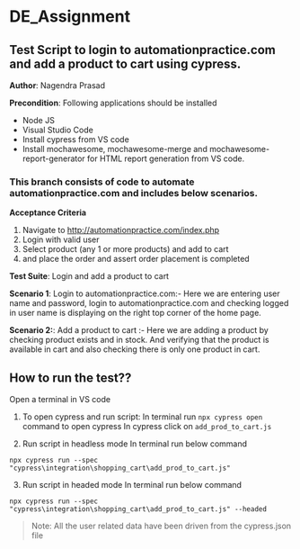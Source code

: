 # DE_Assignment
## Test Script to login to automationpractice.com and add a product to cart using cypress.

**Author**: Nagendra Prasad

**Precondition**: Following applications should be installed

- Node JS
- Visual Studio Code
- Install cypress from VS code
- Install mochawesome, mochawesome-merge and mochawesome-report-generator for HTML report generation from VS code.


### This branch consists of code to automate automationpractice.com and includes below scenarios.

**Acceptance Criteria**
1. Navigate to http://automationpractice.com/index.php
2. Login with valid user 
3. Select product (any 1 or more products) and add to cart
4. and place the order and assert order placement is completed 

**Test Suite**: Login and add a product to cart

**Scenario 1**: Login to automationpractice.com:-
Here we are entering user name and password, login to automationpractice.com and checking
logged in user name is displaying on the right top corner of the home page.
  
**Scenario 2:**: Add a product to cart :-
Here we are adding a product by checking product exists and in stock.
And verifying that the product is available in cart and also checking there is only one product in cart.
  
  
## How to run the test??
Open a terminal in VS code

1. To open cypress and run script:
In terminal run ``` npx cypress open ``` command to open cypress 
In cypress click on ``` add_prod_to_cart.js ```

2. Run script in headless mode
In terminal run below command

``` npx cypress run --spec "cypress\integration\shopping_cart\add_prod_to_cart.js" ```

3. Run script in headed mode
In terminal run below command

``` npx cypress run --spec "cypress\integration\shopping_cart\add_prod_to_cart.js" --headed ```




> Note: All the user related data have been driven from the cypress.json file




  



